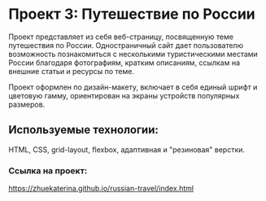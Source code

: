 # Проект 3: Путешествие по России

Проект представляет из себя веб-страницу, посвященную теме путешествия по России. Одностраничный сайт дает пользователю возможность познакомиться с несколькими туристическими местами России благодаря фотографиям, кратким описаниям, ссылкам на внешние статьи и ресурсы по теме.

Проект оформлен по дизайн-макету, включает в себя единый шрифт и цветовую гамму, ориентирован на экраны устройств популярных размеров.

## Используемые технологии: 
HTML, CSS, grid-layout, flexbox, адаптивная и "резиновая" верстки.

### Ссылка на проект: 
https://zhuekaterina.github.io/russian-travel/index.html

